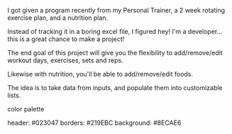 I got given a program recently from my Personal Trainer, a 2 week rotating exercise plan, and a nutrition plan.

Instead of tracking it in a boring excel file, I figured hey! I'm a developer... this is a great chance to make a project!

The end goal of this project will give you the flexibility to add/remove/edit workout days, exercises, sets and reps.

Likewise with nutrition, you'll be able to add/remove/edit foods.

The idea is to take data from inputs, and populate them into customizable lists.

color palette

header: #023047
borders: #219EBC
background: #8ECAE6
